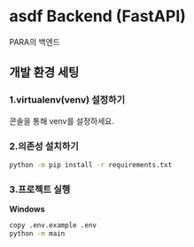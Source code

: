 
# asdf Backend (FastAPI)

PARA의 백엔드

## 개발 환경 세팅

### 1.virtualenv(venv) 설정하기  
콘솔을 통해 venv를 설정하세요.

### 2.의존성 설치하기

```bash
python -m pip install -r requirements.txt
```
### 3.프로젝트 실행

**Windows**
```bash
copy .env.example .env
python -m main
```
